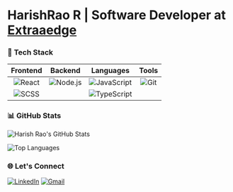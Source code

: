 # **HarishRao R** | Software Developer at [Extraaedge](https://www.extraaedge.com) 

### 🔧 **Tech Stack**
| **Frontend** | **Backend** | **Languages** | **Tools** |
|:------------:|:-----------:|:-------------:|:---------:|
| ![React](https://img.shields.io/badge/-React-61DAFB?style=flat-square&logo=react&logoColor=white) | ![Node.js](https://img.shields.io/badge/-Node.js-339933?style=flat-square&logo=node.js&logoColor=white) | ![JavaScript](https://img.shields.io/badge/-JavaScript-F7DF1E?style=flat-square&logo=javascript&logoColor=white)  | ![Git](https://img.shields.io/badge/-Git-F05032?style=flat-square&logo=git&logoColor=white) |
|  ![SCSS](https://img.shields.io/badge/-SCSS-CC6699?style=flat-square&logo=sass&logoColor=white) |  | ![TypeScript](https://img.shields.io/badge/-TypeScript-007ACC?style=flat-square&logo=typescript&logoColor=white) |


### 📊 **GitHub Stats**

![Harish Rao's GitHub Stats](https://github-readme-stats.vercel.app/api?username=harishrao1&show_icons=true&bg_color=30,000000,4B0082&title_color=ffffff&text_color=ffffff&icon_color=8A2BE2)

![Top Languages](https://github-readme-stats.vercel.app/api/top-langs/?username=harishrao1&layout=compact&bg_color=30,000000,4B0082&title_color=ffffff&text_color=ffffff)


### 🌐 Let's Connect
[![LinkedIn](https://img.shields.io/badge/LinkedIn-blue?style=for-the-badge&logo=linkedin)](https://linkedin.com/in/harishrao-rangineni-669b99233)
[![Gmail](https://img.shields.io/badge/Gmail-red?style=for-the-badge&logo=gmail&logoColor=white)](mailto:harishrao1846@gmail.com)

